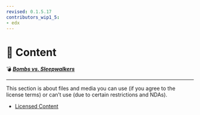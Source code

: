 ```yaml
---
revised: 0.1.5.17
contributors_wip1_5:
- edx
---
```


# 📁 Content

💣 ***[Bombs vs. Sleepwalkers][home]***

****

This section is about files and media you can use (if you agree to the license terms) or can’t use (due to certain restrictions and NDAs).

- [Licensed Content][liccontent]

[home]: /README.md
[liccontent]: /content/licensed_content.md
